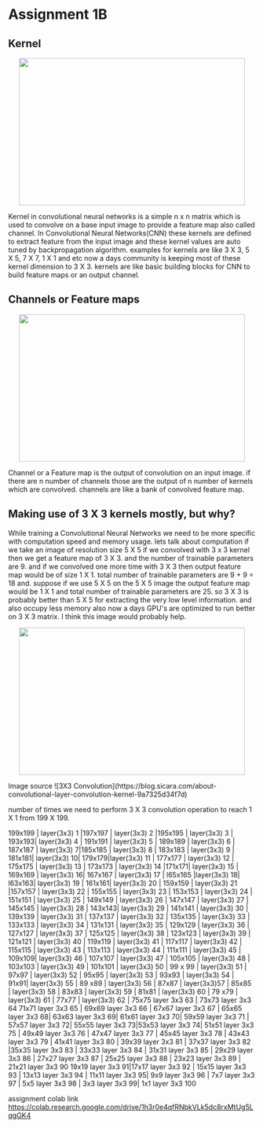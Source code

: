 # **Assignment 1B**
## Kernel 
<p align="center">
  <img width="460" height="300" src="https://mlblr.com/images/4-2ConvolutionSmall.gif">
</p>
Kernel in convolutional neural networks is a simple n x n matrix which is used to convolve on a base input image to provide a feature map also called channel. In Convolutional Neural Networks(CNN) these kernels are defined to extract feature from the input image and these kernel values are auto tuned by backpropagation algorithm. examples for kernels are like 3 X 3, 5 X 5, 7 X 7, 1 X 1 and etc now a days community is keeping most of these kernel dimension to 3 X 3. kernels are like basic building blocks for CNN to build feature maps or an output channel.

## Channels or Feature maps
<p align="center">
  <img width="460" height="300" src="https://i.stack.imgur.com/ZgG1Z.png">
</p>
Channel or a Feature map is the output of convolution on an input image. if there are n number of channels those are the output of n number of kernels which are convolved. channels are like a bank of convolved feature map. 

## Making use of 3 X 3 kernels mostly, but why?
While training a Convolutional Neural Networks we need to be more specific with computation speed and memory usage. lets talk about computation if we take an image of resolution size 5 X 5 if we convolved with 3 x 3 kernel then we get a feature map of 3 X 3. and the number of trainable parameters are 9. and if we convolved one more time with 3 X 3 then output feature map would be of size 1 X 1. total number of trainable parameters are 9 + 9 = 18 and. suppose if we use 5 X 5 on the 5 X 5 image the output feature map would be 1 X 1 and total number of trainable parameters are 25. so 3 X 3 is probably better than 5 X 5 for extracting the very low level information. and also occupy less memory also now a days GPU's are optimized to run better on 3 X 3 matrix. I think this image would probably help.
<p align="center">
  <img width="460" height="300" src="https://cdn-images-1.medium.com/max/2400/1*LnMqoqcDp02as5OOzaBcLQ.png">
</p>
Image source ![3X3 Convolution](https://blog.sicara.com/about-convolutional-layer-convolution-kernel-9a7325d34f7d) 


number of times we need to perform 3 X 3 convolution operation to reach 1 X 1 from 199 X 199.

199x199 | layer(3x3) 1 |197x197 | layer(3x3) 2 |195x195 | layer(3x3) 3 | 193x193|    layer(3x3) 4 | 191x191 | layer(3x3) 5 | 189x189 | layer(3x3) 6 | 187x187 | layer(3x3) 7|185x185 | layer(3x3) 8 | 183x183 | layer(3x3) 9 | 181x181| layer(3x3) 10| 179x179|layer(3x3) 11 | 177x177 | layer(3x3) 12 | 175x175 | layer(3x3) 13 | 173x173 | layer(3x3) 14 |171x171| layer(3x3) 15 | 169x169 | layer(3x3) 16| 167x167 | layer(3x3) 17 | l65x165 |layer(3x3) 18| l63x163| layer(3x3) 19 | 161x161| layer(3x3) 20 | 159x159 | layer(3x3) 21 |157x157 | layer(3x3) 22 | 155x155 | layer(3x3) 23 | 153x153 | layer(3x3) 24 | 151x151 | layer(3x3) 25 | 149x149 | layer(3x3) 26 | 147x147 | layer(3x3) 27 | 145x145 | layer(3x3) 28 | 143x143| layer(3x3) 29 | 141x141 | layer(3x3) 30 | 139x139 | layer(3x3) 31 | 137x137 | layer(3x3) 32 | 135x135 | layer(3x3) 33 | 133x133 | layer(3x3) 34 | 131x131 | layer(3x3) 35 | 129x129 | layer(3x3) 36 | 127x127 | layer(3x3) 37 | 125x125 | layer(3x3) 38 | 123x123 | layer(3x3) 39 | 121x121 | layer(3x3) 40 | 119x119 | layer(3x3) 41 | 117x117 | layer(3x3) 42 | 115x115 | layer(3x3) 43 | 113x113 | layer(3x3) 44 | 111x111 | layer(3x3) 45 | 109x109| layer(3x3) 46 | 107x107 | layer(3x3) 47 | 105x105 | layer(3x3) 48 | 103x103 | layer(3x3) 49 | 101x101 | layer(3x3) 50 | 99 x 99 | layer(3x3) 51 | 97x97 | layer(3x3) 52 | 95x95 | layer(3x3) 53 | 93x93 | layer(3x3) 54 | 91x91| layer(3x3) 55 | 89 x89 | layer(3x3) 56 | 87x87 | layer(3x3)57 | 85x85 | layer(3x3) 58 | 83x83 | layer(3x3) 59 | 81x81 | layer(3x3) 60 | 79 x79 | layer(3x3) 61 | 77x77 | layer(3x3) 62 | 75x75 layer  3x3 63 | 73x73 layer  3x3 64 71x71 layer  3x3 65 | 69x69 layer  3x3 66 | 67x67 layer  3x3 67 | 65x65 layer  3x3 68| 63x63 layer  3x3 69| 61x61 layer  3x3 70| 59x59 layer  3x3 71 | 57x57 layer  3x3 72| 55x55 layer  3x3 73|53x53 layer  3x3 74| 51x51 layer  3x3 75 | 49x49 layer  3x3 76 | 47x47 layer  3x3 77 | 45x45 layer  3x3 78 | 43x43 layer  3x3 79 | 41x41 layer  3x3 80 | 39x39 layer  3x3 81 | 37x37 layer  3x3 82 |35x35 layer  3x3 83 | 33x33 layer  3x3 84 | 31x31 layer  3x3 85 | 29x29 layer  3x3 86 | 27x27 layer  3x3 87 | 25x25 layer  3x3 88 | 23x23 layer  3x3 89 | 21x21 layer  3x3 90 19x19 layer  3x3 91|17x17 layer  3x3 92 | 15x15 layer  3x3 93 | 13x13 layer  3x3 94 | 11x11 layer  3x3 95| 9x9 layer  3x3 96 | 7x7 layer  3x3 97 | 5x5 layer  3x3 98 | 3x3 layer  3x3 99| 1x1 layer  3x3 100

assignment colab link https://colab.research.google.com/drive/1h3r0e4qfRNbkVLk5dc8rxMtUg5LqgGK4 
